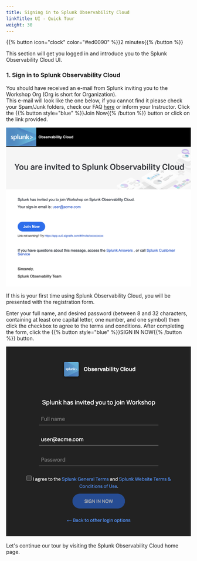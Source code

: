 ```yaml
---
title: Signing in to Splunk Observability Cloud
linkTitle: UI - Quick Tour
weight: 30
---
```


{{% button icon="clock" color="#ed0090" %}}2 minutes{{% /button %}}

This section will get you logged in and introduce you to the Splunk Observability Cloud UI.

### 1. Sign in to Splunk Observability Cloud

You should have received an e-mail from Splunk inviting you to the Workshop Org (Org is short for Organization).  
This e-mail will look like the one below, if you cannot find it please check your Spam/Junk folders, check our FAQ [here](99-login-faq) or inform your Instructor. Click the {{% button style="blue" %}}Join Now{{% /button %}} button or click on the link provided.

![email](images/invite-email.png?width=25vw)

If this is your first time using Splunk Observability Cloud, you will be presented with the registration form.

Enter your full name, and desired password (between 8 and 32 characters, containing at least one capital letter, one number, and one symbol) then click the checkbox to agree to the terms and conditions. After completing the form, click the {{% button style="blue" %}}SIGN IN NOW{{% /button %}} button.

![User-Setup](images/enter-password.png?width=25vw)

Let's continue our tour by visiting the Splunk Observability Cloud home page.
